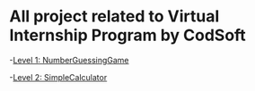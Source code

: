# All project related to Virtual Internship Program by CodSoft

-[Level 1: NumberGuessingGame](https://github.com/Sagar-Rana42/CODSOFT/blob/main/NumberGuessingGame.cpp)

-[Level 2: SimpleCalculator](https://github.com/Sagar-Rana42/CODSOFT/blob/main/SimpleCalculator.cpp)
